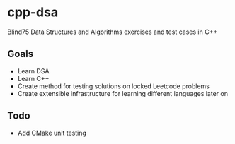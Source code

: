 # cpp-dsa

Blind75 Data Structures and Algorithms exercises and test cases in C++

## Goals
* Learn DSA
* Learn C++
* Create method for testing solutions on locked Leetcode problems
* Create extensible infrastructure for learning different languages later on

## Todo
* Add CMake unit testing